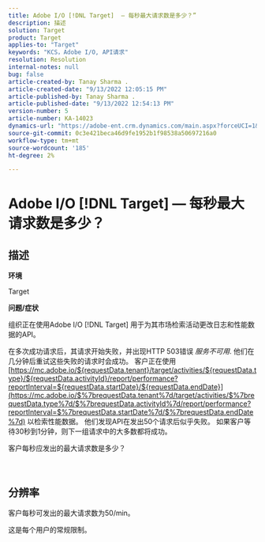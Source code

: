 ```yaml
---
title: Adobe I/O [!DNL Target]  — 每秒最大请求数是多少？”
description: 描述
solution: Target
product: Target
applies-to: "Target"
keywords: "KCS，Adobe I/O, API请求"
resolution: Resolution
internal-notes: null
bug: false
article-created-by: Tanay Sharma .
article-created-date: "9/13/2022 12:05:15 PM"
article-published-by: Tanay Sharma .
article-published-date: "9/13/2022 12:54:13 PM"
version-number: 5
article-number: KA-14023
dynamics-url: "https://adobe-ent.crm.dynamics.com/main.aspx?forceUCI=1&pagetype=entityrecord&etn=knowledgearticle&id=b391cf4d-5c33-ed11-9db1-002248086735"
source-git-commit: 0c3e421beca46d9fe1952b1f98538a50697216a0
workflow-type: tm+mt
source-wordcount: '185'
ht-degree: 2%

---
```


# Adobe I/O [!DNL Target]  — 每秒最大请求数是多少？

## 描述


<b>环境</b>

Target



<b>问题/症状</b>

组织正在使用Adobe I/O [!DNL Target] 用于为其市场检索活动更改日志和性能数据的API。

在多次成功请求后，其请求开始失败，并出现HTTP 503错误 *服务不可用*. 他们在几分钟后重试这些失败的请求时会成功。 客户正在使用 [https://mc.adobe.io/${requestData.tenant}/target/activities/${requestData.type}/${requestData.activityId}/report/performance?reportInterval=${requestData.startDate}/${requestData.endDate}](https://mc.adobe.io/$%7brequestData.tenant%7d/target/activities/$%7brequestData.type%7d/$%7brequestData.activityId%7d/report/performance?reportInterval=$%7brequestData.startDate%7d/$%7brequestData.endDate%7d) 以检索性能数据。 他们发现API在发出50个请求后似乎失败。 如果客户等待30秒到1分钟，则下一组请求中的大多数都将成功。



客户每秒应发出的最大请求数是多少？
<br><br> <br>

## 分辨率


客户每秒可发出的最大请求数为50/min。

这是每个用户的常规限制。

